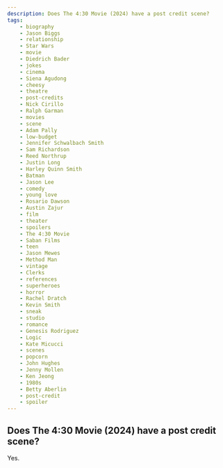 ```yaml
---
description: Does The 4:30 Movie (2024) have a post credit scene?
tags: 
    - biography
    - Jason Biggs
    - relationship
    - Star Wars
    - movie
    - Diedrich Bader
    - jokes
    - cinema
    - Siena Agudong
    - cheesy
    - theatre
    - post-credits
    - Nick Cirillo
    - Ralph Garman
    - movies
    - scene
    - Adam Pally
    - low-budget
    - Jennifer Schwalbach Smith
    - Sam Richardson
    - Reed Northrup
    - Justin Long
    - Harley Quinn Smith
    - Batman
    - Jason Lee
    - comedy
    - young love
    - Rosario Dawson
    - Austin Zajur
    - film
    - theater
    - spoilers
    - The 4:30 Movie
    - Saban Films
    - teen
    - Jason Mewes
    - Method Man
    - vintage
    - Clerks
    - references
    - superheroes
    - horror
    - Rachel Dratch
    - Kevin Smith
    - sneak
    - studio
    - romance
    - Genesis Rodriguez
    - Logic
    - Kate Micucci
    - scenes
    - popcorn
    - John Hughes
    - Jenny Mollen
    - Ken Jeong
    - 1980s
    - Betty Aberlin
    - post-credit
    - spoiler
---
```


## Does The 4:30 Movie (2024) have a post credit scene?

Yes.
